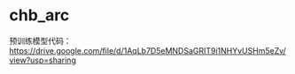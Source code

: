 # chb_arc

预训练模型代码：https://drive.google.com/file/d/1AqLb7D5eMNDSaGRIT9i1NHYvUSHm5eZv/view?usp=sharing
